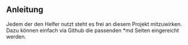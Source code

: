 ## Anleitung

Jedem der den Helfer nutzt steht es frei an diesem Projekt mitzuwirken. Dazu können einfach via Github die passenden *md Seiten eingereicht werden.